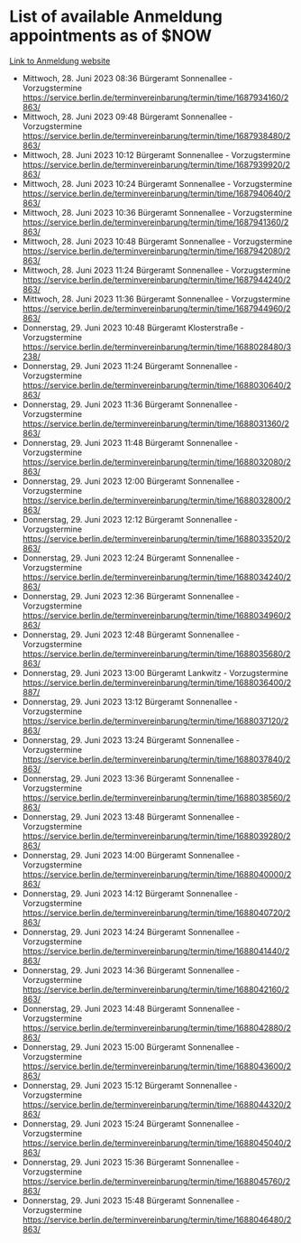 # List of available Anmeldung appointments as of $NOW
[Link to Anmeldung website](https://service.berlin.de/terminvereinbarung/termin/tag.php?termin=1&anliegen[]=120686&dienstleisterlist=122210,122217,327316,122219,327312,122227,327314,122231,327346,122243,327348,122254,122252,329742,122260,329745,122262,329748,122271,327278,122273,327274,122277,327276,330436,122280,327294,122282,327290,122284,327292,122291,327270,122285,327266,122286,327264,122296,327268,150230,329760,122297,327286,122294,327284,122312,329763,122314,329775,122304,327330,122311,327334,122309,327332,317869,122281,327352,122279,329772,122283,122276,327324,122274,327326,122267,329766,122246,327318,122251,327320,122257,327322,122208,327298,122226,327300&herkunft=http%3A%2F%2Fservice.berlin.de%2Fdienstleistung%2F120686%2F)
- Mittwoch, 28. Juni 2023 08:36 Bürgeramt Sonnenallee - Vorzugstermine https://service.berlin.de/terminvereinbarung/termin/time/1687934160/2863/
- Mittwoch, 28. Juni 2023 09:48 Bürgeramt Sonnenallee - Vorzugstermine https://service.berlin.de/terminvereinbarung/termin/time/1687938480/2863/
- Mittwoch, 28. Juni 2023 10:12 Bürgeramt Sonnenallee - Vorzugstermine https://service.berlin.de/terminvereinbarung/termin/time/1687939920/2863/
- Mittwoch, 28. Juni 2023 10:24 Bürgeramt Sonnenallee - Vorzugstermine https://service.berlin.de/terminvereinbarung/termin/time/1687940640/2863/
- Mittwoch, 28. Juni 2023 10:36 Bürgeramt Sonnenallee - Vorzugstermine https://service.berlin.de/terminvereinbarung/termin/time/1687941360/2863/
- Mittwoch, 28. Juni 2023 10:48 Bürgeramt Sonnenallee - Vorzugstermine https://service.berlin.de/terminvereinbarung/termin/time/1687942080/2863/
- Mittwoch, 28. Juni 2023 11:24 Bürgeramt Sonnenallee - Vorzugstermine https://service.berlin.de/terminvereinbarung/termin/time/1687944240/2863/
- Mittwoch, 28. Juni 2023 11:36 Bürgeramt Sonnenallee - Vorzugstermine https://service.berlin.de/terminvereinbarung/termin/time/1687944960/2863/
- Donnerstag, 29. Juni 2023 10:48 Bürgeramt Klosterstraße - Vorzugstermine https://service.berlin.de/terminvereinbarung/termin/time/1688028480/3238/
- Donnerstag, 29. Juni 2023 11:24 Bürgeramt Sonnenallee - Vorzugstermine https://service.berlin.de/terminvereinbarung/termin/time/1688030640/2863/
- Donnerstag, 29. Juni 2023 11:36 Bürgeramt Sonnenallee - Vorzugstermine https://service.berlin.de/terminvereinbarung/termin/time/1688031360/2863/
- Donnerstag, 29. Juni 2023 11:48 Bürgeramt Sonnenallee - Vorzugstermine https://service.berlin.de/terminvereinbarung/termin/time/1688032080/2863/
- Donnerstag, 29. Juni 2023 12:00 Bürgeramt Sonnenallee - Vorzugstermine https://service.berlin.de/terminvereinbarung/termin/time/1688032800/2863/
- Donnerstag, 29. Juni 2023 12:12 Bürgeramt Sonnenallee - Vorzugstermine https://service.berlin.de/terminvereinbarung/termin/time/1688033520/2863/
- Donnerstag, 29. Juni 2023 12:24 Bürgeramt Sonnenallee - Vorzugstermine https://service.berlin.de/terminvereinbarung/termin/time/1688034240/2863/
- Donnerstag, 29. Juni 2023 12:36 Bürgeramt Sonnenallee - Vorzugstermine https://service.berlin.de/terminvereinbarung/termin/time/1688034960/2863/
- Donnerstag, 29. Juni 2023 12:48 Bürgeramt Sonnenallee - Vorzugstermine https://service.berlin.de/terminvereinbarung/termin/time/1688035680/2863/
- Donnerstag, 29. Juni 2023 13:00 Bürgeramt Lankwitz - Vorzugstermine https://service.berlin.de/terminvereinbarung/termin/time/1688036400/2887/
- Donnerstag, 29. Juni 2023 13:12 Bürgeramt Sonnenallee - Vorzugstermine https://service.berlin.de/terminvereinbarung/termin/time/1688037120/2863/
- Donnerstag, 29. Juni 2023 13:24 Bürgeramt Sonnenallee - Vorzugstermine https://service.berlin.de/terminvereinbarung/termin/time/1688037840/2863/
- Donnerstag, 29. Juni 2023 13:36 Bürgeramt Sonnenallee - Vorzugstermine https://service.berlin.de/terminvereinbarung/termin/time/1688038560/2863/
- Donnerstag, 29. Juni 2023 13:48 Bürgeramt Sonnenallee - Vorzugstermine https://service.berlin.de/terminvereinbarung/termin/time/1688039280/2863/
- Donnerstag, 29. Juni 2023 14:00 Bürgeramt Sonnenallee - Vorzugstermine https://service.berlin.de/terminvereinbarung/termin/time/1688040000/2863/
- Donnerstag, 29. Juni 2023 14:12 Bürgeramt Sonnenallee - Vorzugstermine https://service.berlin.de/terminvereinbarung/termin/time/1688040720/2863/
- Donnerstag, 29. Juni 2023 14:24 Bürgeramt Sonnenallee - Vorzugstermine https://service.berlin.de/terminvereinbarung/termin/time/1688041440/2863/
- Donnerstag, 29. Juni 2023 14:36 Bürgeramt Sonnenallee - Vorzugstermine https://service.berlin.de/terminvereinbarung/termin/time/1688042160/2863/
- Donnerstag, 29. Juni 2023 14:48 Bürgeramt Sonnenallee - Vorzugstermine https://service.berlin.de/terminvereinbarung/termin/time/1688042880/2863/
- Donnerstag, 29. Juni 2023 15:00 Bürgeramt Sonnenallee - Vorzugstermine https://service.berlin.de/terminvereinbarung/termin/time/1688043600/2863/
- Donnerstag, 29. Juni 2023 15:12 Bürgeramt Sonnenallee - Vorzugstermine https://service.berlin.de/terminvereinbarung/termin/time/1688044320/2863/
- Donnerstag, 29. Juni 2023 15:24 Bürgeramt Sonnenallee - Vorzugstermine https://service.berlin.de/terminvereinbarung/termin/time/1688045040/2863/
- Donnerstag, 29. Juni 2023 15:36 Bürgeramt Sonnenallee - Vorzugstermine https://service.berlin.de/terminvereinbarung/termin/time/1688045760/2863/
- Donnerstag, 29. Juni 2023 15:48 Bürgeramt Sonnenallee - Vorzugstermine https://service.berlin.de/terminvereinbarung/termin/time/1688046480/2863/
